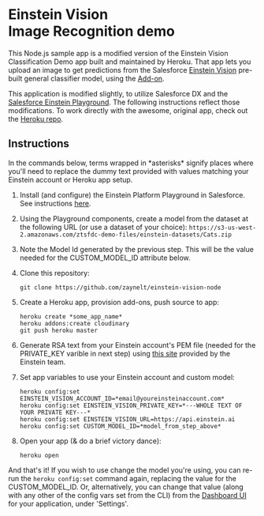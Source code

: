 # Einstein Vision </br>Image Recognition demo

This Node.js sample app is a modified version of the Einstein Vision Classification Demo app built and maintained by Heroku. That app lets you upload an image to get predictions from the Salesforce [Einstein Vision](http://docs.metamind.io/docs/what-is-the-predictive-vision-service) pre-built general classifier model, using the [Add-on](https://elements.heroku.com/addons/einstein-vision).

This application is modified slightly, to utilize Salesforce DX and the <a href="https://github.com/zaynelt/salesforce-einstein-platform-apex" target="_blank">Salesforce Einstein Playground</a>. The following instructions reflect those modifications. To work directly with the awesome, original app, check out the <a href="https://github.com/heroku/einstein-vision-node" target="_blank">Heroku repo</a>.

## Instructions

In the commands below, terms wrapped in \*asterisks\* signify places where you'll need to replace the dummy text provided with values matching your Einstein account or Heroku app setup.

1. Install (and configure) the Einstein Platform Playground in Salesforce. See instructions <a href="https://github.com/zaynelt/salesforce-einstein-platform-apex" target="_blank"> here</a>.

1. Using the Playground components, create a model from the dataset at the following URL (or use a dataset of your choice):
	`https://s3-us-west-2.amazonaws.com/ztsfdc-demo-files/einstein-datasets/Cats.zip`

1. Note the Model Id generated by the previous step. This will be the value needed for the CUSTOM\_MODEL\_ID attribute below.

1. Clone this repository:
    ```
    git clone https://github.com/zaynelt/einstein-vision-node
    ```

1. Create a Heroku app, provision add-ons, push source to app:
    
    ```
    heroku create *some_app_name*
    heroku addons:create cloudinary
    git push heroku master
    ```

1. Generate RSA text from your Einstein account's PEM file (needed for the PRIVATE\_KEY varible in next step) using <a href="https://api.einstein.ai/token" target="_blank">this site</a> provided by the Einstein team.

1. Set app variables to use your Einstein account and custom model:
   
	```
	heroku config:set EINSTEIN_VISION_ACCOUNT_ID=*email@youreinsteinaccount.com* 
	heroku config:set EINSTEIN_VISION_PRIVATE_KEY=*---WHOLE TEXT OF YOUR PRIVATE KEY---*
	heroku config:set EINSTEIN_VISION_URL=https://api.einstein.ai
	heroku config:set CUSTOM_MODEL_ID=*model_from_step_above*
	```

1. Open your app (& do a brief victory dance):
	
	```
	heroku open
	```
And that's it! If you wish to use change the model you're using, you can re-run the `heroku config:set` command again, replacing the value for the CUSTOM\_MODEL\_ID. Or, alternatively, you can change that value (along with any other of the config vars set from the CLI) from the <a href="https://dashboard.heroku.com/apps" target="_blank">Dashboard UI</a> for your application, under 'Settings'.